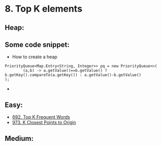 # 8. Top K elements

## Heap:

## Some code snippet:

* How to create a heap

```text
PriorityQueue<Map.Entry<String, Integer>> pq = new PriorityQueue<>(
        (a,b) -> a.getValue()==b.getValue() ? b.getKey().compareTo(a.getKey()) : a.getValue()-b.getValue()
);
```

* 


## Easy:

* [692. Top K Frequent Words](https://leetcode.com/problems/top-k-frequent-words/)
* [973. K Closest Points to Origin](https://leetcode.com/problems/k-closest-points-to-origin/)

## Medium:



